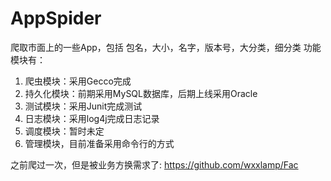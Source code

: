 # AppSpider
爬取市面上的一些App，包括 包名，大小，名字，版本号，大分类，细分类
功能模块有：
1. 爬虫模块：采用Gecco完成
2. 持久化模块：前期采用MySQL数据库，后期上线采用Oracle
3. 测试模块：采用Junit完成测试
4. 日志模块：采用log4j完成日志记录
5. 调度模块：暂时未定
6. 管理模块，目前准备采用命令行的方式

之前爬过一次，但是被业务方换需求了: https://github.com/wxxlamp/Fac